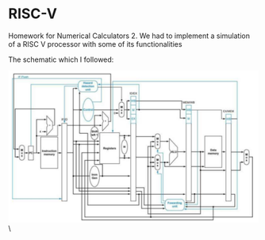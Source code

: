 # RISC-V
Homework for Numerical Calculators 2. We had to implement a simulation of a RISC V processor with some of its functionalities

The schematic which I followed:

![](schematic.png)\
